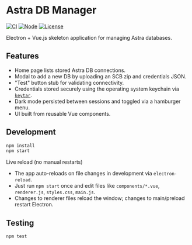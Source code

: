 # Astra DB Manager
[![CI](https://github.com/poloroid/astra-db-manager/actions/workflows/ci.yml/badge.svg)](https://github.com/poloroid/astra-db-manager/actions/workflows/ci.yml)
[![Node](https://img.shields.io/badge/node-18.x%20%7C%2020.x%20%7C%2022.x-339933?logo=node.js&logoColor=white)](#)
[![License](https://img.shields.io/github/license/poloroid/astra-db-manager)](https://github.com/poloroid/astra-db-manager/blob/main/LICENSE)

Electron + Vue.js skeleton application for managing Astra databases.

## Features

- Home page lists stored Astra DB connections.
- Modal to add a new DB by uploading an SCB zip and credentials JSON.
- "Test" button stub for validating connectivity.
- Credentials stored securely using the operating system keychain via [`keytar`](https://github.com/atom/node-keytar).
- Dark mode persisted between sessions and toggled via a hamburger menu.
- UI built from reusable Vue components.

## Development

```bash
npm install
npm start
```

Live reload (no manual restarts)
- The app auto-reloads on file changes in development via `electron-reload`.
- Just run `npm start` once and edit files like `components/*.vue`, `renderer.js`, `styles.css`, `main.js`.
- Changes to renderer files reload the window; changes to main/preload restart Electron.

## Testing

```bash
npm test
```
